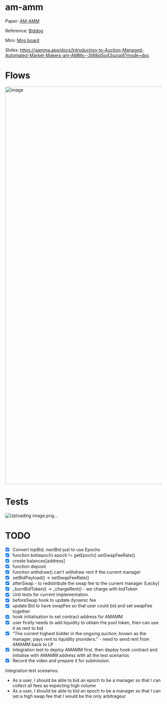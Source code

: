 # am-amm
Paper: [AM-AMM](https://arxiv.org/abs/2403.03367)

Reference:
[Biddog](https://github.com/Bunniapp/biddog/tree/main)

Miro: [Miro board](https://miro.com/app/board/uXjVKDNc1nI=/)

Slides: https://gamma.app/docs/Introduction-to-Auction-Managed-Automated-Market-Makers-am-AMMs--3t88pi5q43qzgs6?mode=doc

# Flows

<img width="1275" alt="image" src="https://github.com/Uniswap-Hook-Incubation-1st-Cohort-2024/am-amm/assets/148800/f830e3fe-101f-4792-a5e9-baafdb62ef71">

# Tests

![Uploading image.png…]()

# TODO

- [x] Convert topBid, nextBid just to use Epochs
- [x] function bid(epoch) epoch != getEpoch() setSwapFeeRate()
- [x] create balances[address]
- [x] function deposit
- [x] function withdraw() can't withdraw rent if the current manager
- [x] setBidPayload() -> setSwapFeeRate()
- [x] afterSwap - to redistribute the swap fee to the current manager (Lecky)
- [x] _burnBidToken() -> _chargeRent() - we charge with bidToken
- [x] Unit tests for current implementation.
- [x] beforeSwap hook to update dynamic fee
- [x] update Bid to have swapFee so that user could bid and set swapFee together
- [x] hook initialisation to set contract address for AMAMM
- [x] user firstly needs to add liquidity to obtain the pool token, then can use it as rent to bid
- [x] "The current highest bidder in the ongoing auction, known as the manager, pays rent to liquidity providers." - need to send rent from AMAMM back to LP
- [x] Integration test to deploy AMAMM first, then deploy hook contract and initialise with AMAMM address with all the test scenarios
- [x] Record the video and prepare it for submission.

Integration test scenarios:
- As a user, I should be able to bid an epoch to be a manager so that I can collect all fees as expecting high volume
- As a user, I should be able to bid an epoch to be a manager so that I can set a high swap fee that I would be the only arbitrageur
